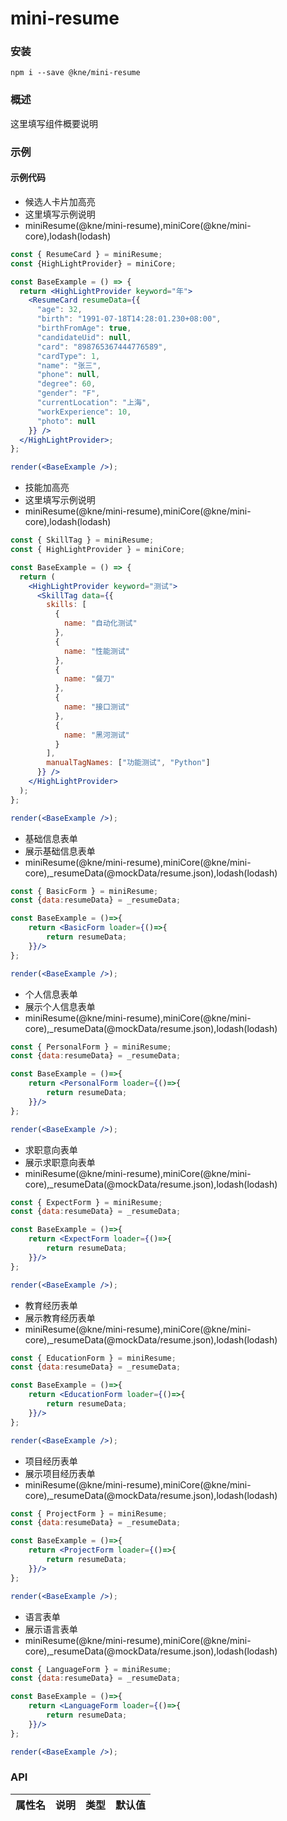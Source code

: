 
# mini-resume


### 安装

```shell
npm i --save @kne/mini-resume
```


### 概述

这里填写组件概要说明


### 示例

#### 示例代码

- 候选人卡片加高亮
- 这里填写示例说明
- miniResume(@kne/mini-resume),miniCore(@kne/mini-core),lodash(lodash)

```jsx
const { ResumeCard } = miniResume;
const {HighLightProvider} = miniCore;

const BaseExample = () => {
  return <HighLightProvider keyword="年">
    <ResumeCard resumeData={{
      "age": 32,
      "birth": "1991-07-18T14:28:01.230+08:00",
      "birthFromAge": true,
      "candidateUid": null,
      "card": "898765367444776589",
      "cardType": 1,
      "name": "张三",
      "phone": null,
      "degree": 60,
      "gender": "F",
      "currentLocation": "上海",
      "workExperience": 10,
      "photo": null
    }} />
  </HighLightProvider>;
};

render(<BaseExample />);

```

- 技能加高亮
- 这里填写示例说明
- miniResume(@kne/mini-resume),miniCore(@kne/mini-core),lodash(lodash)

```jsx
const { SkillTag } = miniResume;
const { HighLightProvider } = miniCore;

const BaseExample = () => {
  return (
    <HighLightProvider keyword="测试">
      <SkillTag data={{
        skills: [
          {
            name: "自动化测试"
          },
          {
            name: "性能测试"
          },
          {
            name: "餐刀"
          },
          {
            name: "接口测试"
          },
          {
            name: "黑河测试"
          }
        ],
        manualTagNames: ["功能测试", "Python"]
      }} />
    </HighLightProvider>
  );
};

render(<BaseExample />);

```

- 基础信息表单
- 展示基础信息表单
- miniResume(@kne/mini-resume),miniCore(@kne/mini-core),_resumeData(@mockData/resume.json),lodash(lodash)

```jsx
const { BasicForm } = miniResume;
const {data:resumeData} = _resumeData;

const BaseExample = ()=>{
    return <BasicForm loader={()=>{
        return resumeData;
    }}/>
};

render(<BaseExample />);

```

- 个人信息表单
- 展示个人信息表单
- miniResume(@kne/mini-resume),miniCore(@kne/mini-core),_resumeData(@mockData/resume.json),lodash(lodash)

```jsx
const { PersonalForm } = miniResume;
const {data:resumeData} = _resumeData;

const BaseExample = ()=>{
    return <PersonalForm loader={()=>{
        return resumeData;
    }}/>
};

render(<BaseExample />);

```

- 求职意向表单
- 展示求职意向表单
- miniResume(@kne/mini-resume),miniCore(@kne/mini-core),_resumeData(@mockData/resume.json),lodash(lodash)

```jsx
const { ExpectForm } = miniResume;
const {data:resumeData} = _resumeData;

const BaseExample = ()=>{
    return <ExpectForm loader={()=>{
        return resumeData;
    }}/>
};

render(<BaseExample />);

```

- 教育经历表单
- 展示教育经历表单
- miniResume(@kne/mini-resume),miniCore(@kne/mini-core),_resumeData(@mockData/resume.json),lodash(lodash)

```jsx
const { EducationForm } = miniResume;
const {data:resumeData} = _resumeData;

const BaseExample = ()=>{
    return <EducationForm loader={()=>{
        return resumeData;
    }}/>
};

render(<BaseExample />);

```

- 项目经历表单
- 展示项目经历表单
- miniResume(@kne/mini-resume),miniCore(@kne/mini-core),_resumeData(@mockData/resume.json),lodash(lodash)

```jsx
const { ProjectForm } = miniResume;
const {data:resumeData} = _resumeData;

const BaseExample = ()=>{
    return <ProjectForm loader={()=>{
        return resumeData;
    }}/>
};

render(<BaseExample />);

```

- 语言表单
- 展示语言表单
- miniResume(@kne/mini-resume),miniCore(@kne/mini-core),_resumeData(@mockData/resume.json),lodash(lodash)

```jsx
const { LanguageForm } = miniResume;
const {data:resumeData} = _resumeData;

const BaseExample = ()=>{
    return <LanguageForm loader={()=>{
        return resumeData;
    }}/>
};

render(<BaseExample />);

```


### API

|属性名|说明|类型|默认值|
|  ---  | ---  | --- | --- |

